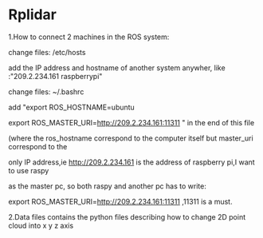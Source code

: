# Rplidar

1.How to connect 2 machines in the ROS system:

  change files: /etc/hosts      
  
  add the IP address and hostname of another system anywher, like :"209.2.234.161	raspberrypi"
  
  change files: ~/.bashrc
  
  add "export ROS_HOSTNAME=ubuntu   
  
  export ROS_MASTER_URI=http://209.2.234.161:11311  "    in the end of this file
                                         
  (where the ros_hostname correspond to the computer itself but master_uri correspond to the
                                         
  only IP address,ie http://209.2.234.161 is the address of raspberry pi,I want to use raspy
                                         
  as the master pc, so both raspy and another pc has to write:
                                        
  export ROS_MASTER_URI=http://209.2.234.161:11311 ,11311 is a must.

2.Data files contains the python files describing how to change 2D point cloud into x y z axis 
